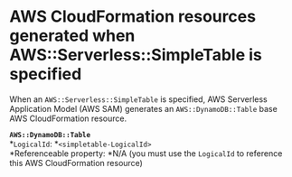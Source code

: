 # AWS CloudFormation resources generated when AWS::Serverless::SimpleTable is specified<a name="sam-specification-generated-resources-simpletable"></a>

When an `AWS::Serverless::SimpleTable` is specified, AWS Serverless Application Model \(AWS SAM\) generates an `AWS::DynamoDB::Table` base AWS CloudFormation resource\.

**`AWS::DynamoDB::Table`**  
*`LogicalId`: *`<simpletable‑LogicalId>`   
*Referenceable property: *N/A \(you must use the `LogicalId` to reference this AWS CloudFormation resource\)